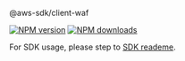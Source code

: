 @aws-sdk/client-waf

[![NPM version](https://img.shields.io/npm/v/@aws-sdk/client-waf/preview.svg)](https://www.npmjs.com/package/@aws-sdk/client-waf)
[![NPM downloads](https://img.shields.io/npm/dm/@aws-sdk/client-waf.svg)](https://www.npmjs.com/package/@aws-sdk/client-waf)

For SDK usage, please step to [SDK reademe](https://github.com/aws/aws-sdk-js-v3).

